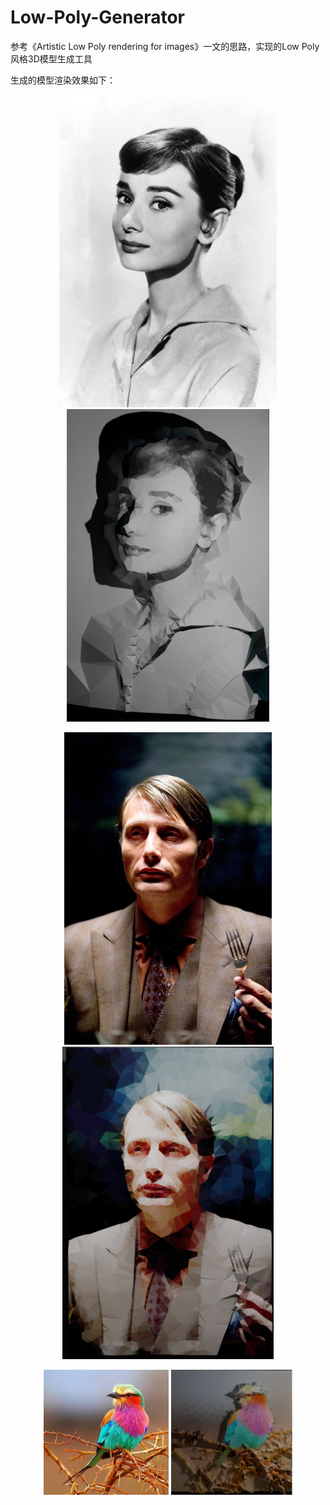 # Low-Poly-Generator
参考《Artistic Low Poly rendering for images》一文的思路，实现的Low Poly风格3D模型生成工具

生成的模型渲染效果如下：
<p align="center">
  <img src="./images/OriginAudrey.png" height=500px/>
  <img src="./images/Audrey.png" height=500px/>
</p>

<p align="center">
  <img src="./images/OriginHanni.jpg" height=500px/>
  <img src="./images/Hanni.png" height=500px/>
</p>

<p align="center">
  <img src="./images/OriginBird.jpg" height=200px/>
  <img src="./images/Bird.png" height=200px/>
</p>
